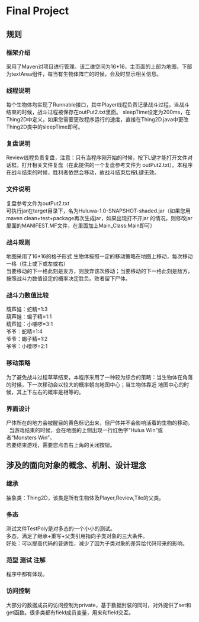 
 # Final Project
 ## 规则
 ### 框架介绍
 采用了Maven对项目进行管理。该二维空间为16*16，主页面的上部为地图，下部为textArea组件，每当有生物体阵亡的时候，会及时显示相关信息。  

 ### 线程说明  
 每个生物体均实现了Runnable接口，其中Player线程负责记录战斗过程，当战斗结束的时候，战斗过程被保存在outPut2.txt里面。
 sleepTime设定为200ms，在Thing2D中定义，如果您需要更改程序运行的速度，直接在Thing2D.java中更改Thing2D类中的sleepTime即可。  

 ### 复盘说明  
 Review线程负责复盘，注意：只有当程序刚开始的时候，按下L键才能打开文件对话框，打开相关文件复盘（在此提供的一个复盘参考文件为
 outPut2.txt）。本程序在战斗结束的时候，胜利者依然会移动，故战斗结束后按L键无效。  

 ### 文件说明  
 复盘参考文件为outPut2.txt  
 可执行jar在target目录下，名为Huluwa-1.0-SNAPSHOT-shaded.jar（如果您用maven clean+test+package再次生成jar，如果出现打不开jar
 的情况，则修改jar里面的MANIFEST.MF文件，在里面加上Main_Class:Main即可）
 
 ### 战斗规则  
 地图采用了16*16的格子形式
 生物体按照一定的移动策略在地图上移动，每次移动一格（往上或下或左或右）  
 当要移动的下一格此刻是友方，则放弃该次移动；当要移动的下一格此刻是敌方，按照战斗力数值设定的概率决定胜负。败者留下尸体。  
  
 ### 战斗力数值比较
 葫芦娃：蛇精=1:3  
 葫芦娃：蝎子精=1:1  
 葫芦娃：小喽啰=3:1  
 爷爷：蛇精=1:4  
 爷爷：蝎子精=1:2  
 爷爷：小喽啰=2:1  
 

 ### 移动策略 
 为了避免战斗过程草草结束，本程序采用了一种较为综合的策略：当生物体在角落的时候，下一次移动会以较大的概率朝向地图中心；当生物体靠近
 地图中心的时候，其上下左右的概率是相等的。  

 ### 界面设计
 尸体所在的地方会被醒目的黄色标记出来，但尸体并不会影响活着的生物的移动。  
 当游戏结束的时候，会在地图的上侧出现一行红色字“Hulus Win”或者“Monsters Win”。  
 若要结束游戏，需要您点击右上角的关闭按钮。

 ## 涉及的面向对象的概念、机制、设计理念
 
 ### 继承
 
 抽象类：Thing2D，该类是所有生物体及Player,Review,Tile的父类。
 
 
 ### 多态
 
 测试文件TestPoly是对多态的一个小小的测试。  
 多态，满足了继承+重写+父类引用指向子类对象的三大条件。  
 好处：可以提高代码的普适性，减少了因为子类对象的差异给代码带来的影响。
 
 ### 范型 测试 注解
 
 程序中都有体现。
  
 
  ### 访问控制
 
 大部分的数据成员的访问控制为private，基于数据封装的同时，对外提供了set和get函数。很多类都有field成员变量，用来和field交互。
 
